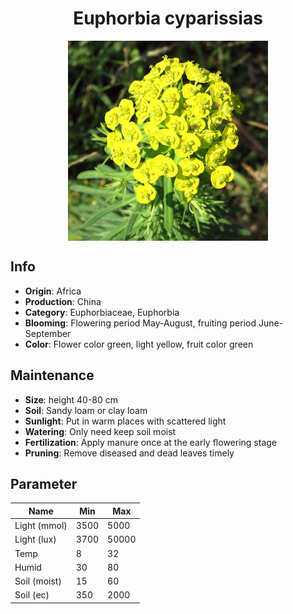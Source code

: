 <h1 align='center'>Euphorbia cyparissias</h1>
<p align="center">
    <img 
        align='center'
        width='320'
        src="../images/euphorbia cyparissias.png" 
        alt='Euphorbia cyparissias' />
</p>

## Info

 - **Origin**: Africa
 - **Production**: China
 - **Category**: Euphorbiaceae, Euphorbia
 - **Blooming**: Flowering period May-August, fruiting period June-September
 - **Color**: Flower color green, light yellow, fruit color green

## Maintenance

 - **Size**: height 40-80 cm
 - **Soil**: Sandy loam or clay loam
 - **Sunlight**: Put in warm places with scattered light
 - **Watering**: Only need keep soil moist
 - **Fertilization**: Apply manure once at the early flowering stage
 - **Pruning**: Remove diseased and dead leaves timely

## Parameter

| Name         | Min  | Max   |
|--------------|------|-------|
| Light (mmol) | 3500 | 5000  |
| Light (lux)  | 3700 | 50000 |
| Temp         | 8    | 32    |
| Humid        | 30   | 80    |
| Soil (moist) | 15   | 60    |
| Soil (ec)    | 350  | 2000  |